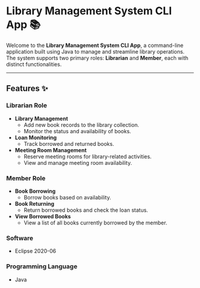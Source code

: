 # Library Management System CLI App 📚

Welcome to the **Library Management System CLI App**, a command-line application built using Java to manage and streamline library operations. The system supports two primary roles: **Librarian** and **Member**, each with distinct functionalities.

---

## Features ✨

### **Librarian Role**  
- **Library Management**  
  - Add new book records to the library collection.  
  - Monitor the status and availability of books.  
- **Loan Monitoring**  
  - Track borrowed and returned books.  
- **Meeting Room Management**  
  - Reserve meeting rooms for library-related activities.  
  - View and manage meeting room availability.  

### **Member Role**  
- **Book Borrowing**  
  - Borrow books based on availability.  
- **Book Returning**  
  - Return borrowed books and check the loan status.  
- **View Borrowed Books**  
  - View a list of all books currently borrowed by the member.

### **Software**  
- Eclipse 2020-06

### **Programming Language**  
- Java

 


